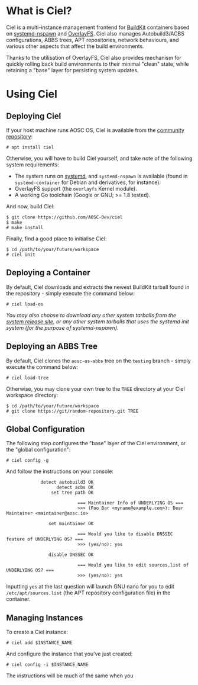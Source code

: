 <!-- TITLE: Ciel -->
<!-- SUBTITLE: Using standardised and containerised environments for AOSC OS packaging. -->

# What is Ciel?

Ciel is a multi-instance management frontend for [BuildKit](/developers/buildkit) containers based on [systemd-nspawn](https://www.freedesktop.org/software/systemd/man/systemd-nspawn.html) and [OverlayFS](https://www.kernel.org/doc/Documentation/filesystems/overlayfs.txt). Ciel also manages Autobuild3/ACBS configurations, ABBS trees, APT repositories, network behaviours, and various other aspects that affect the build environments.

Thanks to the utilisation of OverlayFS, Ciel also provides mechanism for quickly rolling back build environments to their minimal "clean" state, while retaining a "base" layer for persisting system updates.

# Using Ciel

## Deploying Ciel

If your host machine runs AOSC OS, Ciel is available from the [community repository](https://repo.aosc.io/):

```
# apt install ciel
```

Otherwise, you will have to build Ciel yourself, and take note of the following system requirements:

- The system runs on [systemd](https://www.freedesktop.org/wiki/Software/systemd/), and `systemd-nspawn` is available (found in `systemd-container` for Debian and derivatives, for instance).
- OverlayFS support (the `overlayfs` Kernel module).
- A working Go toolchain (Google or GNU; >= 1.8 tested).

And now, build Ciel:

```
$ git clone https://github.com/AOSC-Dev/ciel
$ make
# make install
```

Finally, find a good place to initialise Ciel:

```
$ cd /path/to/your/future/workspace
# ciel init
```

## Deploying a Container

By default, Ciel downloads and extracts the newest BuildKit tarball found in the repository - simply execute the command below:

```
# ciel load-os
```

*You may also choose to download any other system tarballs from the [system release site](https://releases.aosc.io/), or any other system tarballs that uses the systemd init system (for the purpose of systemd-nspawn).*

## Deploying an ABBS Tree

By default, Ciel clones the `aosc-os-abbs` tree on the `testing` branch - simply execute the command below:

```
# ciel load-tree
```

Otherwise, you may clone your own tree to the `TREE` directory at your Ciel workspace directory:

```
$ cd /path/to/your/future/workspace
# git clone https://git/random-repository.git TREE
```

## Global Configuration

The following step configures the "base" layer of the Ciel environment, or the "global configuration":

```
# ciel config -g
```

And follow the instructions on your console:

```
             detect autobuild3 OK
                   detect acbs OK
                 set tree path OK

                           === Maintainer Info of UNDERLYING OS ===
                           >>> (Foo Bar <myname@example.com>): Dear Maintainer <maintainer@aosc.io>

                set maintainer OK

                           === Would you like to disable DNSSEC feature of UNDERLYING OS? ===
                           >>> (yes/no): yes

                disable DNSSEC OK

                           === Would you like to edit sources.list of UNDERLYING OS? ===
                           >>> (yes/no): yes
```

Inputting `yes` at the last question will launch GNU nano for you to edit `/etc/apt/sources.list` (the APT repository configuration file) in the container.

## Managing Instances

To create a Ciel instance:

```
# ciel add $INSTANCE_NAME
```

And configure the instance that you've just created:

```
# ciel config -i $INSTANCE_NAME
```

The instructions will be much of the same when you